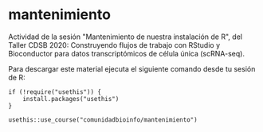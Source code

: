 # mantenimiento

Actividad de la sesión "Mantenimiento de nuestra instalación de R", del Taller CDSB 2020: Construyendo flujos de trabajo con RStudio y Bioconductor para datos transcriptómicos de célula única (scRNA-seq).


Para descargar este material ejecuta el siguiente comando desde tu sesión de R:

```
if (!require("usethis")) {
    install.packages("usethis")
}

usethis::use_course("comunidadbioinfo/mantenimiento")
```

